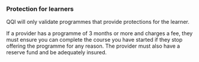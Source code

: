 ###  Protection for learners

QQI will only validate programmes that provide protections for the learner.

If a provider has a programme of 3 months or more and charges a fee, they must
ensure you can complete the course you have started if they stop offering the
programme for any reason. The provider must also have a reserve fund and be
adequately insured.
